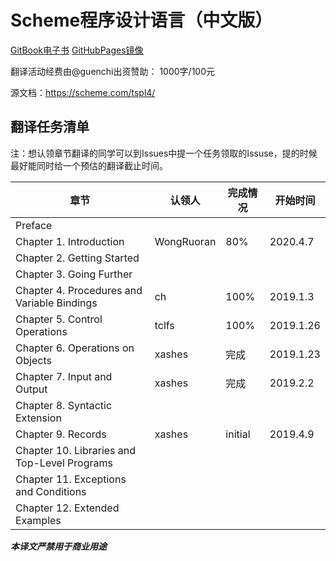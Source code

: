 # Scheme程序设计语言（中文版）

[GitBook电子书](https://guenchi.gitlab.io/TSPL) [GitHubPages镜像](https://guenchi.github.io/TSPL)

翻译活动经费由@guenchi出资赞助： 1000字/100元

源文档：https://scheme.com/tspl4/


## 翻译任务清单

注：想认领章节翻译的同学可以到Issues中提一个任务领取的Issuse，提的时候最好能同时给一个预估的翻译截止时间。

| 章节                                          | 认领人 | 完成情况 | 开始时间 |
| --------------------------------------------- | ----- | ------ | ------- |
| Preface                                       ||||
| Chapter 1. Introduction                       |WongRuoran|80%|2020.4.7|
| Chapter 2. Getting Started                    ||||
| Chapter 3. Going Further                      ||||
| Chapter 4. Procedures and Variable Bindings   |ch|100%|2019.1.3|
| Chapter 5. Control Operations                 |tclfs|100%|2019.1.26|
| Chapter 6. Operations on Objects              |xashes|完成|2019.1.23|
| Chapter 7. Input and Output                   |xashes|完成|2019.2.2|
| Chapter 8. Syntactic Extension                ||||
| Chapter 9. Records                            |xashes|initial|2019.4.9|
| Chapter 10. Libraries and Top-Level Programs  ||||
| Chapter 11. Exceptions and Conditions         ||||
| Chapter 12. Extended Examples                 ||||


***本译文严禁用于商业用途***
